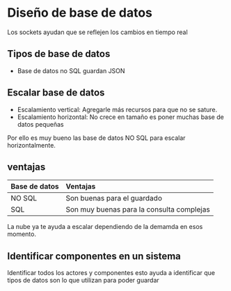 # Diseño de base de datos

Los sockets ayudan que se reflejen los cambios en tiempo real

## Tipos de base de datos
- Base de datos no SQL guardan JSON

## Escalar base de datos
- Escalamiento vertical: Agregarle más recursos para que no se sature.
- Escalamiento horizontal: No crece en tamaño es poner muchas base de datos pequeñas

Por ello es muy bueno las base de datos NO SQL para escalar horizontalmente.

## ventajas

| Base de datos | Ventajas                                  |
|:--------------|:------------------------------------------|
| NO SQL        | Son buenas para el guardado               |
| SQL           | Son muy buenas para la consulta complejas |

La nube ya te ayuda a escalar dependiendo de la demamda en esos momento.

## Identificar componentes en un sistema

Identificar todos los actores y componentes esto ayuda a identificar que tipos de datos son lo que utilizan para poder guardar